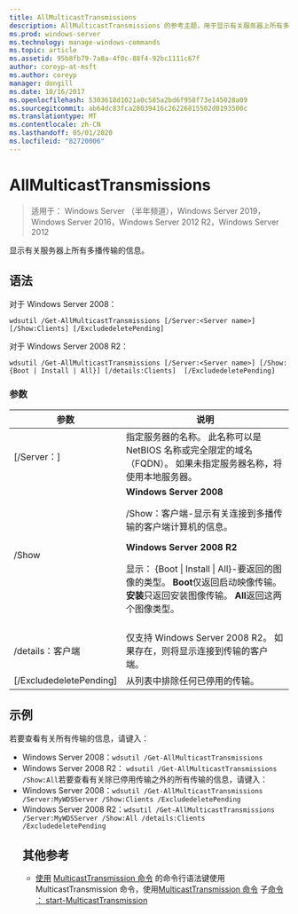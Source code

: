 ```yaml
---
title: AllMulticastTransmissions
description: AllMulticastTransmissions 的参考主题，用于显示有关服务器上所有多播传输的信息。
ms.prod: windows-server
ms.technology: manage-windows-commands
ms.topic: article
ms.assetid: 95b8fb79-7a8a-4f0c-88f4-92bc1111c67f
author: coreyp-at-msft
ms.author: coreyp
manager: dongill
ms.date: 10/16/2017
ms.openlocfilehash: 5303618d1021a0c585a2bd6f958f73e145028a09
ms.sourcegitcommit: ab64dc83fca28039416c26226815502d0193500c
ms.translationtype: MT
ms.contentlocale: zh-CN
ms.lasthandoff: 05/01/2020
ms.locfileid: "82720006"
---
```

# <a name="get-allmulticasttransmissions"></a>AllMulticastTransmissions

> 适用于： Windows Server （半年频道），Windows Server 2019，Windows Server 2016，Windows Server 2012 R2，Windows Server 2012

显示有关服务器上所有多播传输的信息。

## <a name="syntax"></a>语法
对于 Windows Server 2008：
```
wdsutil /Get-AllMulticastTransmissions [/Server:<Server name>] [/Show:Clients] [/ExcludedeletePending]
```
对于 Windows Server 2008 R2：
```
wdsutil /Get-AllMulticastTransmissions [/Server:<Server name>] [/Show:{Boot | Install | All}] [/details:Clients]  [/ExcludedeletePending]
```
### <a name="parameters"></a>参数

|        参数        |                                                                                                                                                                                                                                                                   说明                                                                                                                                                                                                                                                                    |
|-------------------------|--------------------------------------------------------------------------------------------------------------------------------------------------------------------------------------------------------------------------------------------------------------------------------------------------------------------------------------------------------------------------------------------------------------------------------------------------------------------------------------------------------------------------------------------------|
| [/Server：<Server name>] |                                                                                                                                                                                 指定服务器的名称。 此名称可以是 NetBIOS 名称或完全限定的域名（FQDN）。 如果未指定服务器名称，将使用本地服务器。                                                                                                                                                                                  |
|         /Show         | **Windows Server 2008**<p>/Show：客户端-显示有关连接到多播传输的客户端计算机的信息。<p>**Windows Server 2008 R2**<p>显示： {Boot &#124; Install &#124; All}-要返回的图像的类型。                                **Boot**仅返回启动映像传输。                                  **安装**只返回安装图像传输。 **All**返回这两个图像类型。 |
|                         |                                                                                                                                                                                                                                                                                                                                                                                                                                                                                                                                                  |
|    /details：客户端     |                                                                                                                                                                                              仅支持 Windows Server 2008 R2。 如果存在，则将显示连接到传输的客户端。                                                                                                                                                                                               |
| [/ExcludedeletePending] |                                                                                                                                                                                                                                              从列表中排除任何已停用的传输。                                                                                                                                                                                                                                               |

## <a name="examples"></a>示例
若要查看有关所有传输的信息，请键入：
- Windows Server 2008：`wdsutil /Get-AllMulticastTransmissions`
- Windows Server 2008 R2： `wdsutil /Get-AllMulticastTransmissions /Show:All`若要查看有关除已停用传输之外的所有传输的信息，请键入：
- Windows Server 2008：`wdsutil /Get-AllMulticastTransmissions /Server:MyWDSServer /Show:Clients /ExcludedeletePending`
- Windows Server 2008 R2：`wdsutil /Get-AllMulticastTransmissions /Server:MyWDSServer /Show:All /details:Clients /ExcludedeletePending`
  ## <a name="additional-references"></a>其他参考
  - [使用](command-line-syntax-key.md)
  [MulticastTransmission 命令](using-the-get-multicasttransmission-command.md)
  的命令行语法键使用 MulticastTransmission 命令，使用[MulticastTransmission 命令](using-the-remove-multicasttransmission-command.md)
  子[命令](using-the-new-multicasttransmission-command.md)
  [： start-MulticastTransmission](subcommand-start-multicasttransmission.md)
